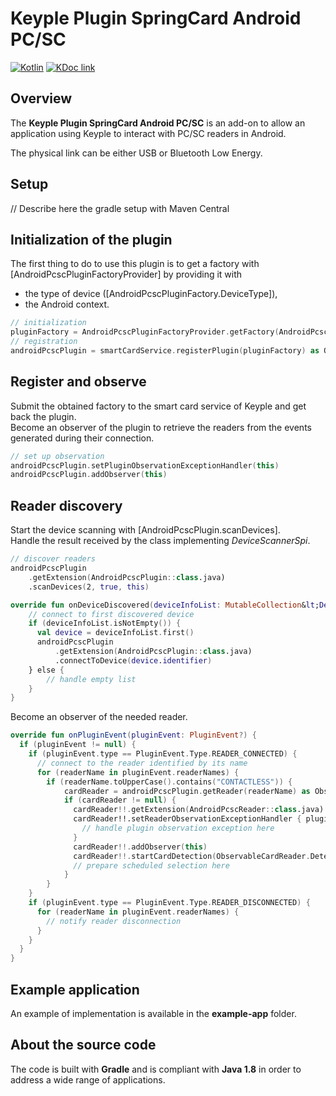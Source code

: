 # Keyple Plugin SpringCard Android PC/SC

[![Kotlin](https://img.shields.io/badge/kotlin-1.4.20-blue.svg?logo=kotlin)](http://kotlinlang.org)
[![KDoc link](https://img.shields.io/badge/API_reference-KDoc-blue)](https://jeanpierrefortune.github.io/keyple-plugin-springcard-android-pcsc-java-lib/)

## Overview

The **Keyple Plugin SpringCard Android PC/SC** is an add-on to allow an application using Keyple to interact with PC/SC readers in Android.

The physical link can be either USB or Bluetooth Low Energy.

## Setup

// Describe here the gradle setup with Maven Central

## Initialization of the plugin
The first thing to do to use this plugin is to get a factory with [AndroidPcscPluginFactoryProvider] by providing it with
- the type of device ([AndroidPcscPluginFactory.DeviceType]),
- the Android context.

```kotlin
// initialization
pluginFactory = AndroidPcscPluginFactoryProvider.getFactory(AndroidPcscPluginFactory.DeviceType.USB, activity)
// registration
androidPcscPlugin = smartCardService.registerPlugin(pluginFactory) as ObservablePlugin
```

## Register and observe
Submit the obtained factory to the smart card service of Keyple and get back the plugin.
<br>
Become an observer of the plugin to retrieve the readers from the events generated during their connection.
```kotlin
// set up observation
androidPcscPlugin.setPluginObservationExceptionHandler(this)
androidPcscPlugin.addObserver(this)
```

## Reader discovery

Start the device scanning with [AndroidPcscPlugin.scanDevices].
<br>
Handle the result received by the class implementing *DeviceScannerSpi*.
```kotlin
// discover readers
androidPcscPlugin
    .getExtension(AndroidPcscPlugin::class.java)
    .scanDevices(2, true, this)

override fun onDeviceDiscovered(deviceInfoList: MutableCollection&lt;DeviceInfo&gt;) {
    // connect to first discovered device
    if (deviceInfoList.isNotEmpty()) {
      val device = deviceInfoList.first()
      androidPcscPlugin
          .getExtension(AndroidPcscPlugin::class.java)
          .connectToDevice(device.identifier)
    } else {
        // handle empty list
    }
}
```

Become an observer of the needed reader.

```kotlin
override fun onPluginEvent(pluginEvent: PluginEvent?) {
  if (pluginEvent != null) {
    if (pluginEvent.type == PluginEvent.Type.READER_CONNECTED) {
      // connect to the reader identified by its name
      for (readerName in pluginEvent.readerNames) {
        if (readerName.toUpperCase().contains("CONTACTLESS")) {
            cardReader = androidPcscPlugin.getReader(readerName) as ObservableReader
            if (cardReader != null) {
              cardReader!!.getExtension(AndroidPcscReader::class.java).setContactless(true)
              cardReader!!.setReaderObservationExceptionHandler { pluginName, readerName, e ->
                // handle plugin observation exception here
              }
              cardReader!!.addObserver(this)
              cardReader!!.startCardDetection(ObservableCardReader.DetectionMode.REPEATING)
              // prepare scheduled selection here        
            }
        }
    }
    if (pluginEvent.type == PluginEvent.Type.READER_DISCONNECTED) {
      for (readerName in pluginEvent.readerNames) {
        // notify reader disconnection
      }
    }
  }
}
```

## Example application

An example of implementation is available in the **example-app** folder.

## About the source code

The code is built with **Gradle** and is compliant with **Java 1.8** in order to address a wide range of applications.
